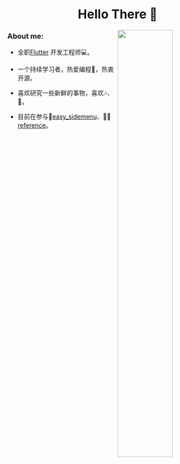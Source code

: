 <h1 align="center"> Hello There 👋 </h1>
<img align="right" src="https://github.com/JeffersonHuang/JeffersonHuang/blob/master/dashatars.png" width="50%">

<h3 align="left">About me: </h3>

* 全职[Flutter](https://flutter.dev/) 开发工程师💻。

* 一个持续学习者，热爱编程🤔，热衷开源。

* 喜欢研究一些新鲜的事物，喜欢🎶、📖。

* 目前在参与🚧[easy_sidemenu](https://github.com/Jamalianpour/easy_sidemenu)、🧑‍💻[reference](https://github.com/jaywcjlove/reference)。

